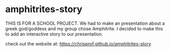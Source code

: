 # amphitrites-story
THIS IS FOR A SCHOOL PROJECT. We had to make an presentation about a greek god/goddess and my group chose Amphitrite. I decided to make this to add an interactive story to our presentation.

check out the website at: https://chrisprof.github.io/amphitrites-story
